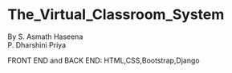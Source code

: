 # The_Virtual_Classroom_System
By
S. Asmath Haseena  
P. Dharshini Priya

FRONT END and BACK END:
HTML,CSS,Bootstrap,Django
